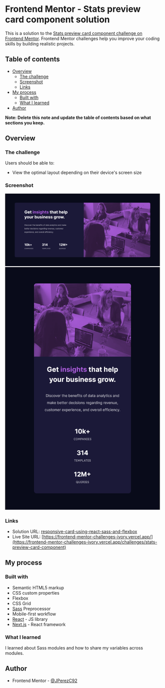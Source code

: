 # Frontend Mentor - Stats preview card component solution

This is a solution to the [Stats preview card component challenge on Frontend Mentor](https://www.frontendmentor.io/challenges/stats-preview-card-component-8JqbgoU62). Frontend Mentor challenges help you improve your coding skills by building realistic projects.

## Table of contents

- [Overview](#overview)
  - [The challenge](#the-challenge)
  - [Screenshot](#screenshot)
  - [Links](#links)
- [My process](#my-process)
  - [Built with](#built-with)
  - [What I learned](#what-i-learned)
  <!-- - [Continued development](#continued-development) -->
  <!-- - [Useful resources](#useful-resources) -->
- [Author](#author)
<!-- - [Acknowledgments](#acknowledgments) -->

**Note: Delete this note and update the table of contents based on what sections you keep.**

## Overview

### The challenge

Users should be able to:

- View the optimal layout depending on their device's screen size

### Screenshot

![desktop-preview](./images/desktop-preview.png)
![mobile-preview](./images/mobile-preview.png)

### Links

- Solution URL: [responsive-card-using-react-sass-and-flexbox](https://www.frontendmentor.io/solutions/responsive-card-using-react-sass-and-flexbox-zak_IKkjH)
- Live Site URL: [https://frontend-mentor-challenges-ivory.vercel.app/](https://frontend-mentor-challenges-ivory.vercel.app/challenges/stats-preview-card-component)

## My process

### Built with

- Semantic HTML5 markup
- CSS custom properties
- Flexbox
- CSS Grid
- [Sass](https://sass-lang.com/) Preprocessor
- Mobile-first workflow
- [React](https://reactjs.org/) - JS library
- [Next.js](https://nextjs.org/) - React framework

### What I learned

I learned about Sass modules and how to share my variables across modules.
<!-- Use this section to recap over some of your major learnings while working through this project. Writing these out and providing code samples of areas you want to highlight is a great way to reinforce your own knowledge. -->

<!-- To see how you can add code snippets, see below:

```html
<h1>Some HTML code I'm proud of</h1>

```css
.proud-of-this-css {
  color: papayawhip;
}
```

```js
const proudOfThisFunc = () => {
  console.log('🎉')
}
```

If you want more help with writing markdown, we'd recommend checking out [The Markdown Guide](https://www.markdownguide.org/) to learn more.

**Note: Delete this note and the content within this section and replace with your own learnings.** -->

<!-- ### Continued development

Use this section to outline areas that you want to continue focusing on in future projects. These could be concepts you're still not completely comfortable with or techniques you found useful that you want to refine and perfect.

**Note: Delete this note and the content within this section and replace with your own plans for continued development.** -->

<!-- ### Useful resources

- [Example resource 1](https://www.example.com) - This helped me for XYZ reason. I really liked this pattern and will use it going forward.
- [Example resource 2](https://www.example.com) - This is an amazing article which helped me finally understand XYZ. I'd recommend it to anyone still learning this concept.

**Note: Delete this note and replace the list above with resources that helped you during the challenge. These could come in handy for anyone viewing your solution or for yourself when you look back on this project in the future.** -->

## Author

<!-- - Website - [Add your name here](https://www.your-site.com) -->
- Frontend Mentor - [@JPerezC92](https://www.frontendmentor.io/profile/JPerezC92)

<!-- ## Acknowledgments

This is where you can give a hat tip to anyone who helped you out on this project. Perhaps you worked in a team or got some inspiration from someone else's solution. This is the perfect place to give them some credit.

**Note: Delete this note and edit this section's content as necessary. If you completed this challenge by yourself, feel free to delete this section entirely.** -->
